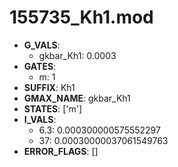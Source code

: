 # 155735_Kh1.mod

- **G_VALS**:
  - gkbar_Kh1: 0.0003
- **GATES**:
  - m: 1
- **SUFFIX**: Kh1
- **GMAX_NAME**: gkbar_Kh1
- **STATES**: ['m']
- **I_VALS**:
  - 6.3: 0.000300000575552297
  - 37: 0.00030000037061549763
- **ERROR_FLAGS**: []
